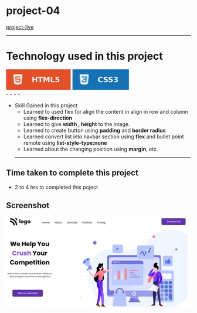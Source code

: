 # project-04 #
[project-live](https://fswd-project4.netlify.app)
   - - - -
 # Technology used in this project #
  ![html](./assets/html.svg) ![css](./assets/css.svg)  
    - - - -
* Skill Gained in this project
  * Learned to used flex for  align the content in align in row and column using __flex-direction__
  *  Learned to give __width , height__ to the image.
  * Learned to create button using __padding__  and __border radius__
  * Learned convert list into navbar section using __flex__ and bullet point remote using
  __list-style-type:none__
  * Learned about the changing position using  __margin__,  etc.
   - - - -
 ## Time taken to complete this project ##
 * 2 to 4 hrs  to completed this poject
 
 ## Screenshot ##
 
 ![](./assets/screenshot.png)